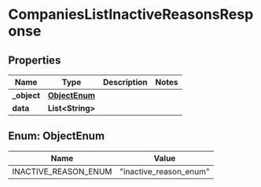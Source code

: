 

# CompaniesListInactiveReasonsResponse


## Properties

| Name | Type | Description | Notes |
|------------ | ------------- | ------------- | -------------|
|**_object** | [**ObjectEnum**](#ObjectEnum) |  |  |
|**data** | **List&lt;String&gt;** |  |  |



## Enum: ObjectEnum

| Name | Value |
|---- | -----|
| INACTIVE_REASON_ENUM | &quot;inactive_reason_enum&quot; |



